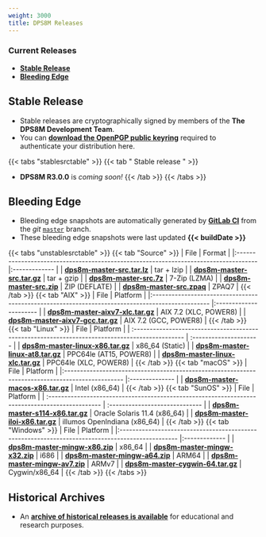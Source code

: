 ```yaml
---
weight: 3000
title: DPS8M Releases
---
```

<!-- SPDX-License-Identifier: ICU -->
<!-- Copyright (c) 2022 The DPS8M Development Team -->
### Current Releases
* [**Stable Release**](#stable-release)
* [**Bleeding Edge**](#bleeding-edge)

## Stable Release
<!--* **DPS8M R3.0.0** is the current stable simulator release, last updated **2022-xx-xx xx:xx:xx UTC**.-->
* Stable releases are cryptographically signed by members of the **The DPS8M Development Team**.
* You can [**download the OpenPGP public keyring**](../keyring.asc) required to authenticate your distribution here.

{{< tabs "stablesrctable" >}}
{{< tab " Stable release " >}}
* **DPS8M R3.0.0** is *coming soon!*
{{< /tab >}}
{{< /tabs >}}
## Bleeding Edge

* Bleeding edge snapshots are automatically generated by [**GitLab CI**](https://gitlab.com/dps8m/dps8m/-/pipelines) from the *git* [`master`](https://gitlab.com/dps8m/dps8m/-/tree/master) branch.
* These bleeding edge snapshots were last updated **{{< buildDate >}}**

{{< tabs "unstablesrctable" >}}
{{< tab "Source" >}}
| File                                                                                 | Format        |
|:------------------------------------------------------------------------------------ |:------------- |
| [**dps8m-master-src.tar.lz**](https://dps8m.gitlab.io/dps8m/dps8m-master-src.tar.lz) | tar + lzip    |
| [**dps8m-master-src.tar.gz**](https://dps8m.gitlab.io/dps8m/dps8m-master-src.tar.gz) | tar + gzip    |
| [**dps8m-master-src.7z**](https://dps8m.gitlab.io/dps8m/dps8m-master-src.7z)         | 7-Zip (LZMA)  |
| [**dps8m-master-src.zip**](https://dps8m.gitlab.io/dps8m/dps8m-master-src.zip)       | ZIP (DEFLATE) |
| [**dps8m-master-src.zpaq**](https://dps8m.gitlab.io/dps8m/dps8m-master-src.zpaq)     | ZPAQ7         |
{{< /tab >}}
{{< tab "AIX" >}}
| File                                                                                             | Platform               |
|:------------------------------------------------------------------------------------------------ |:---------------------- |
| [**dps8m-master-aixv7-xlc.tar.gz**](https://dps8m.gitlab.io/dps8m/dps8m-master-aixv7-xlc.tar.gz) | AIX 7.2 (XLC, POWER8)  |
| [**dps8m-master-aixv7-gcc.tar.gz**](https://dps8m.gitlab.io/dps8m/dps8m-master-aixv7-gcc.tar.gz) | AIX 7.2 (GCC, POWER8)  |
{{< /tab >}}
{{< tab "Linux" >}}
| File                                                                                             | Platform                |
| :----------------------------------------------------------------------------------------------  | :---------------------  |
| [**dps8m-master-linux-x86.tar.gz**](https://dps8m.gitlab.io/dps8m/dps8m-master-linux-x86.tar.gz) | x86_64 (Static)         |
| [**dps8m-master-linux-at8.tar.gz**](https://dps8m.gitlab.io/dps8m/dps8m-master-linux-at8.tar.gz) | PPC64le (AT15, POWER8)  |
| [**dps8m-master-linux-xlc.tar.gz**](https://dps8m.gitlab.io/dps8m/dps8m-master-linux-xlc.tar.gz) | PPC64le (XLC, POWER8)   |
{{< /tab >}}
{{< tab "macOS" >}}
| File                                                                                             | Platform       |
|:------------------------------------------------------------------------------------------------ |:-------------- |
| [**dps8m-master-macos-x86.tar.gz**](https://dps8m.gitlab.io/dps8m/dps8m-master-macos-x86.tar.gz) | Intel (x86_64) |
{{< /tab >}}
{{< tab "SunOS" >}}
| File                                                                                            | Platform                       |
| :---------------------------------------------------------------------------------------------- | :----------------------------- |
| [**dps8m-master-s114-x86.tar.gz**](https://dps8m.gitlab.io/dps8m/dps8m-master-s114-x86.tar.gz)  | Oracle Solaris 11.4 (x86_64)   |
| [**dps8m-master-iloi-x86.tar.gz**](https://dps8m.gitlab.io/dps8m/dps8m-master-iloi-x86.tar.gz)  | illumos OpenIndiana (x86_64)   |
{{< /tab >}}
{{< tab "Windows" >}}
| File                                                                                             | Platform      |
|:------------------------------------------------------------------------------------------------ |:------------- |
| [**dps8m-master-mingw-x86.zip**](https://dps8m.gitlab.io/dps8m/dps8m-master-mingw-x86.zip)       | x86_64        |
| [**dps8m-master-mingw-x32.zip**](https://dps8m.gitlab.io/dps8m/dps8m-master-mingw-x32.zip)       | i686          |
| [**dps8m-master-mingw-a64.zip**](https://dps8m.gitlab.io/dps8m/dps8m-master-mingw-a64.zip)       | ARM64         |
| [**dps8m-master-mingw-av7.zip**](https://dps8m.gitlab.io/dps8m/dps8m-master-mingw-av7.zip)       | ARMv7         |
| [**dps8m-master-cygwin-64.tar.gz**](https://dps8m.gitlab.io/dps8m/dps8m-master-cygwin-64.tar.gz) | Cygwin/x86_64 |
{{< /tab >}}
{{< /tabs >}}

## Historical Archives

* An [**archive of historical releases is available**](Historical_Archives) for educational and research purposes.
